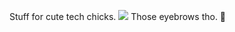 Stuff for cute tech chicks. 
<img src="https://www.ancient-origins.net/sites/default/files/field/image/Deadly-Female-Ninja-Assassins_0.jpg">
Those eyebrows tho. 🙅
